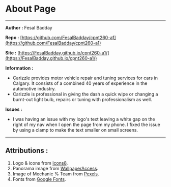 # About Page

---

**Author :** Fesal Badday

**Repo :** [https://github.com/FesalBadday/cpnt260-a1](https://github.com/FesalBadday/cpnt260-a1)

**Site :** [https://FesalBadday.github.io/cpnt260-a1/](https://FesalBadday.github.io/cpnt260-a1/)

**Information :**

 - Carizzle provides motor vehicle repair and tuning services for cars in Calgary. It consists of a combined 40 years of experience in the automotive industry.
 - Carizzle is professional in giving the dash a quick wipe or changing a burnt-out light bulb, repairs or tuning with professionalism as well.

**Issues :**

 - I was having an issue with my logo's text leaving a white gap on the right of my nav when I open the page from my phone. I fixed the issue by using a clamp to make the text smaller on small screens.

---

## Attributions :

1. Logo & icons from [Icons8](https://icons8.com/).
2. Panorama image from [WallpaperAccess](https://wallpaperaccess.com/dual-screen-car).
3. Image of Mechanic % Team from [Pexels](https://www.pexels.com/).
4. Fonts from [Google Fonts](https://fonts.google.com/).